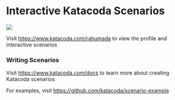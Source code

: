 # Interactive Katacoda Scenarios

[![](http://shields.katacoda.com/katacoda/rahumada/count.svg)](https://www.katacoda.com/rahumada "Get your profile on Katacoda.com")

Visit https://www.katacoda.com/rahumada to view the profile and interactive scenarios

### Writing Scenarios
Visit https://www.katacoda.com/docs to learn more about creating Katacoda scenarios

For examples, visit https://github.com/katacoda/scenario-example
